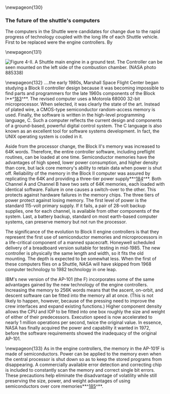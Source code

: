 \newpageon{130}

### The future of the shuttle's computers

The computers in the Shuttle were candidates for change due
to the rapid progress of technology coupled with the long life of each
Shuttle vehicle. First to be replaced were the engine controllers.
By

\newpageon{131}

![Figure 4-II. A Shuttle main engine in a ground test. The Controller
can be seen mounted on the left side of the combustion chamber. (NASA
photo 885338)](images/p131.jpg)

\newpageon{132} ....the early 1980s, Marshall Space Flight Center began
studying a Block II controller design because it was becoming impossible
to find parts and programmers for the late 1960s components of the Block
I**^[183](Source4.html)^**. The revised computer uses a Motorola 68000
32-bit microprocessor. When selected, it was clearly the state of the
art. Instead of plated wire, a CMOS-type semiconductor random-access
memory is used. Finally, the software is written in the high-level
programming language, C. Such a computer reflects the current design and
components of a ground-based, powerful digital control system. The C
language is also known as an excellent tool for software systems
development. In fact, the UNIX operating system is coded in it.

Aside from the processor change, the Block II's memory was increased to
64K words. Therefore, the entire controller software, including
preflight routines, can be loaded at one time. Semiconductor memories
have the advantages of high speed, lower power consumption, and higher
density than core, but lack core memory's ability to retain data when
power is shut off. Reliability of the memory in the Block II computer
was assured by replicating the 64K and providing a three-tier power
supply**^[184](Source4.html)^**. Both Channel A and Channel B have two
sets of 64K memories, each loaded with identical software. Failure in
one causes a switch-over to the other. This protects against hardware
failures in the memory chips. The three tiers of power protect against
losing memory. The first level of power is the standard 115-volt primary
supply. If it fails, a pair of 28-volt backup supplies, one for each
channel, is available from other components of the system. Last, a
battery backup, standard on most earth-based computer systems, can
preserve memory but not run the processor.

The significance of the evolution to Block II engine controllers is that
they represent the first use of semiconductor memories and
microprocessors in a life-critical component of a manned spacecraft.
Honeywell scheduled delivery of a breadboard version suitable for
testing in mid-1985. The new controller is physically the same length
and width, so it fits the old mounting. The depth is expected to be
somewhat less. When the first of these computers flies on a Shuttle,
NASA will have skipped from 1968 computer technology to 1982 technology
in one leap.

IBM's new version of the AP-101 (the F) incorporates some of the same
advantages gained by the new technology of the engine controllers.
Increasing the memory to 256K words means that the ascent, on-orbit, and
descent software can be fitted into the memory all at once. (This is not
likely to happen, however, because of the pressing need to improve the
crew interfaces and expand existing functions.) Higher component density
allows the CPU and IOP to be fitted into one box roughly the size and
weight of either of their predecessors. Execution speed is now
accelerated to nearly 1 million operations per second, twice the
original value. In essence, NASA has finally acquired the power and
capability it wanted in 1972, before the software requirements showed
the inadequacy of the original AP-101.

\newpageon{133} As in the engine controllers, the memory in the AP-101F is
made of semiconductors. Power can be applied to the memory even when the
central processor is shut down so as to keep the stored programs from
disappearing. A commercially available error detection and correcting
chip is included to constantly scan the memory and correct single bit
errors. These precautions help eliminate the disadvantage of volatility
while still preserving the size, power, and weight advantages of using
semiconductors over core memories**^[185](Source4.html)^**.
